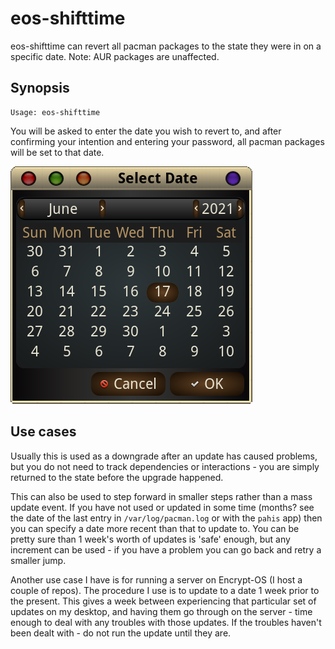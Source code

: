 # eos-shifttime

eos-shifttime can revert all pacman packages to the state 
they were in on a specific date. Note: AUR packages are unaffected.

## Synopsis
```
Usage: eos-shifttime
```

You will be asked to enter the date you wish to revert to, and after confirming your intention and entering your password, all pacman packages will be set to that date. 

![](date-choose.png)

## Use cases

Usually this is used as a downgrade after an update has caused problems, but you do not need to track dependencies or interactions - you are simply returned to the state before the upgrade happened.

This can also be used to step forward in smaller steps rather than a mass update event. If you have not used or updated in some time (months? see the date of the last entry in 
`/var/log/pacman.log` or with the `pahis` app) then you can specify a date more recent than that to update to. You can be pretty sure than 1 week's worth of updates is 'safe' enough, but any increment can be used - if you have a problem you can go back and retry a smaller jump.

Another use case I have is for running a server on Encrypt-OS (I host a couple of repos). The procedure I use is to update to a date 1 week prior to the present. This gives a week between experiencing that particular set of updates on my desktop, and having them go through on the server - time enough to deal with any troubles with those updates. If the troubles haven't been dealt with - do not run the update until they are. 
